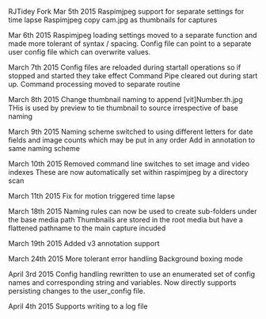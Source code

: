 RJTidey Fork
Mar 5th 2015
Raspimjpeg support for separate settings for time lapse
Raspimjpeg copy cam.jpg as thumbnails for captures

Mar 6th 2015
Raspimjpeg loading settings moved to a separate function and
made more tolerant of syntax / spacing. Config file can point to
a separate user config file which can overwrite values.

March 7th 2015
Config files are reloaded during startall operations so if stopped and started
they take effect
Command Pipe cleared out during start up.
Command processing moved to separate routine

March 8th 2015
Change thumbnail naming to append [vit]Number.th.jpg
THis is used by preview to tie thumbnail to source irrespective of base naming

March 9th 2015
Naming scheme switched to using different letters for date fields and image counts
which may be put in any order
Add in annotation to same naming scheme

March 10th 2015
Removed command line switches to set image and video indexes
These are now automatically set within raspimjpeg by a directory scan

March 11th 2015
Fix for motion triggered time lapse

March 18th 2015
Naming rules can now be used to create sub-folders under the base media path
Thumbnails are stored in the root media but have a flattened pathname to the main capture incuded

March 19th 2015
Added v3 annotation support

March 24th 2015
More tolerant error handling
Background boxing mode

April 3rd 2015
Config handling rewritten to use an enumerated set of config names and corresponding string and variables.
Now directly supports persisting changes to the user_config file.

April 4th 2015
Supports writing to a log file
